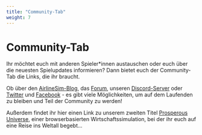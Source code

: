 ```yaml
---
title: "Community-Tab"
weight: 7
---
```


# Community-Tab

Ihr möchtet euch mit anderen Spieler*innen austauschen oder euch über die neuesten Spielupdates informieren? Dann bietet euch der Community-Tab die Links, die ihr braucht.

Ob über den [AirlineSim-Blog](https://www.airlinesim.aero/blog/de/), das [Forum](https://forums.airlinesim.aero/), unseren [Discord-Server](https://discord.com/invite/5K2Axks) oder [Twitter](https://twitter.com/airlinesim) und [Facebook](https://www.facebook.com/airlinesim) - es gibt viele Möglichkeiten, um auf dem Laufenden zu bleiben und Teil der Community zu werden!

Außerdem findet ihr hier einen Link zu unserem zweiten Titel [Prosperous Universe](https://prosperousuniverse.com/), einer browserbasierten Wirtschaftssimulation, bei der ihr euch auf eine Reise ins Weltall begebt…

